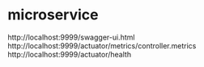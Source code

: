 # microservice

http://localhost:9999/swagger-ui.html
http://localhost:9999/actuator/metrics/controller.metrics
http://localhost:9999/actuator/health